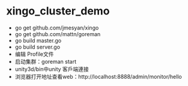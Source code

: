 # xingo_cluster_demo

- go get github.com/jmesyan/xingo
- go get github.com/mattn/goreman
- go build master.go
- go build server.go
- 编辑 Profile文件
- 启动集群：goreman start
- unity3d/bin中unity 客戶端連接
- 浏览器打开地址查看web：http://localhost:8888/admin/monitor/hello